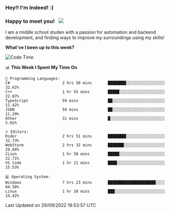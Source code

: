 ### Hey!! I'm Indeed! :) 

### Happy to meet you! &nbsp; ![](https://visitor-badge.glitch.me/badge?page_id=Indeedornot.Indeedornot)

I am a middle school studen with a passion for automation and backend development, and finding ways to improve my surroundings using my skills!

**What've I been up to this week?** 

<!--START_SECTION:waka-->
![Code Time](http://img.shields.io/badge/Code%20Time-397%20hrs%2015%20mins-blue)

📊 **This Week I Spent My Time On** 

```text
💬 Programming Languages: 
C#                       2 hrs 50 mins       ████████░░░░░░░░░░░░░░░░░   32.62% 
C++                      1 hr 55 mins        █████░░░░░░░░░░░░░░░░░░░░   22.07% 
TypeScript               59 mins             ██░░░░░░░░░░░░░░░░░░░░░░░   11.42% 
JSON                     59 mins             ██░░░░░░░░░░░░░░░░░░░░░░░   11.29% 
Other                    31 mins             █░░░░░░░░░░░░░░░░░░░░░░░░   5.92%

🔥 Editors: 
Rider                    2 hrs 51 mins       ████████░░░░░░░░░░░░░░░░░   32.73% 
WebStorm                 2 hrs 32 mins       ███████░░░░░░░░░░░░░░░░░░   29.04% 
CLion                    1 hr 58 mins        █████░░░░░░░░░░░░░░░░░░░░   22.71% 
VS Code                  1 hr 21 mins        ████░░░░░░░░░░░░░░░░░░░░░   15.53%

💻 Operating System: 
Windows                  7 hrs 23 mins       █████████████████████░░░░   84.58% 
Linux                    1 hr 20 mins        ███░░░░░░░░░░░░░░░░░░░░░░   15.42%

```


 Last Updated on 29/09/2022 18:53:57 UTC
<!--END_SECTION:waka-->
